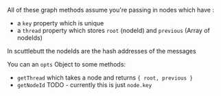 All of these graph methods assume you're passing in nodes which have : 
- a `key` property which is unique
- a `thread` property which stores `root` (nodeId) and `previous` (Array of nodeIds)

In scuttlebutt the nodeIds are the hash addresses of the messages

You can an `opts` Object to some methods:
- `getThread` which takes a node and returns `{ root, previous }`
- `getNodeId` TODO - currently this is just `node.key`

